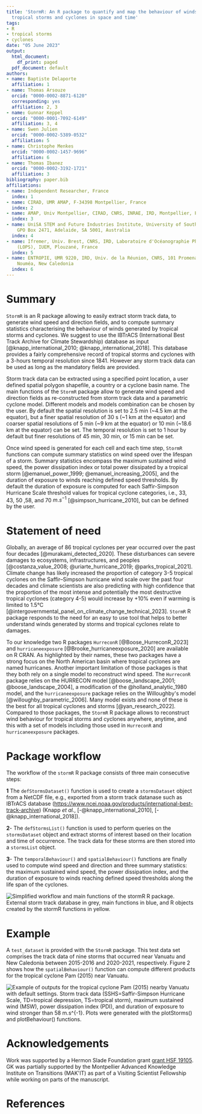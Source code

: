 ```yaml
---
title: 'StormR: An R package to quantify and map the behaviour of winds generated by
  tropical storms and cyclones in space and time'
tags:
- R
- tropical storms
- cyclones
date: "05 June 2023"
output:
  html_document:
    df_print: paged
  pdf_document: default
authors:
- name: Baptiste Delaporte
  affiliation: 1
- name: Thomas Arsouze
  orcid: "0000-0002-8871-6120"
  corresponding: yes
  affiliation: 2, 3
- name: Gunnar Keppel
  orcid: "0000-0001-7092-6149"
  affiliation: 3, 4
- name: Swen Julien
  orcid: "0000-0002-5389-0532"
  affiliation: 5
- name: Christophe Menkes
  orcid: "0000-0002-1457-9696"
  affiliation: 6
- name: Thomas Ibanez
  orcid: "0000-0002-3192-1721"
  affiliation: 3
bibliography: paper.bib
affiliations:
- name: Independent Researcher, France
  index: 1
- name: CIRAD, UMR AMAP, F‐34398 Montpellier, France
  index: 2
- name: AMAP, Univ Montpellier, CIRAD, CNRS, INRAE, IRD, Montpellier, France
  index: 3
- name: UniSA STEM and Future Industries Institute, University of South Australia,
    GPO Box 2471, Adelaide, SA 5001, Australia
  index: 4
- name: Ifremer, Univ. Brest, CNRS, IRD, Laboratoire d'Océanographie Physique et Spatiale
    (LOPS), IUEM, Plouzané, France
  index: 5
- name: ENTROPIE, UMR 9220, IRD, Univ. de la Réunion, CNRS, 101 Promenade Roger Laroque,
    Nouméa, New Caledonia
  index: 6
---
```


# Summary

`StormR` is an R package allowing to easily extract storm track data, 
to generate wind speed and direction fields, and to compute summary 
statistics characterising the behaviour of winds generated by tropical 
storms and cyclones. We suggest to use the IBTrACS 
(International Best Track Archive for Climate Stewardship) database as input
[@knapp_international_2010; @knapp_international_2018]. 
This database provides a fairly comprehensive record of tropical 
storms and cyclones with a 3-hours temporal resolution since 1841. 
However any storm track data can be used as long as the mandatory fields 
are provided.

Storm track data can be extracted using a specified point location,
a user defined spatial polygon shapefile, a country or a cyclone basin name. 
The main functions of the `StormR` package allow to generate wind speed and 
direction fields as re-constructed from storm track data and a 
parametric cyclone model. Different models and models combination can be chosen 
by the user. By default the spatial resolution is set to 2.5 min 
(~4.5 km at the equator), but a finer spatial resolution of 30 s (~1
km at the equator) and coarser spatial resolutions of 5 min (~9 km at the
equator) or 10 min (~18.6 km at the equator) can be set. The temporal 
resolution is set to 1 hour by default but finer resolutions of 45 min,
30 min, or 15 min can be set.

Once wind speed is generated for each cell and each time step, `StormR` 
functions can compute summary statistics on wind speed over the lifespan
of a storm. Summary statistics encompass the maximum sustained wind speed,
the power dissipation index or total power dissipated by a tropical storm 
[@emanuel_power_1999; @emanuel_increasing_2005], and the duration of exposure 
to winds reaching defined speed thresholds. By default the duration of exposure
is computed for each Saffir-Simpson Hurricane Scale threshold values for 
tropical cyclone categories, i.e., $33$, $43$, $50$ ,$58$, and $70$ $m.s^{-1}$ 
[@simpson_hurricane_2010], but can be defined by the user.

# Statement of need

Globally, an average of 86 tropical cyclones per year occurred over the past 
four decades [@murakami_detected_2020]. These disturbances can severe 
damages to ecosystems, infrastructures, and peoples [@costanza_value_2008; 
@uriarte_hurricane_2019; @parks_tropical_2021]. Climate change has likely 
increased the proportion of category 3-5 tropical cyclones on the Saffir–Simpson 
hurricane wind scale over the past four decades and climate scientists are also
predicting with high confidence that the proportion of the most intense and 
potentially the most destructive tropical cyclones (category 4-5) would 
increase by +10% even if warming is limited to 1.5°C 
[@intergovernmental_panel_on_climate_change_technical_2023]. `StormR` R package
responds to the need for an easy to use tool that helps to better understand 
winds generated by storms and tropical cyclones relate to damages.

To our knowledge two R packages `HurreconR` [@Boose_HurreconR_2023] and
`hurricaneexposure` [@Brooke_hurricaneexposure_2020] are available on R CRAN. 
As highlighted by their names, these two packages have a strong focus on the 
North American basin where tropical cyclones are named hurricanes. Another 
important limitation of those packages is that they both rely on a single model 
to reconstruct wind speed. The `HurreconR` package relies on the HURRECON 
model [@boose_landscape_2001; @boose_landscape_2004], a modification of 
the @holland_analytic_1980 model, and the `hurricaneexposure` package relies on
the Willoughby's model [@willoughby_parametric_2006]. Many model exists and 
none of these is the best for all tropical cyclones and storms 
[@yan_research_2022]. Compared to those packages, the `StormR` R package 
allows to reconstruct wind behaviour for tropical storms and cyclones anywhere, 
anytime, and this with a set of models including those used in `HurreconR` 
and `hurricaneexposure` packages.

# Package workflow

The workflow of the `stormR` R package consists of three main consecutive steps:

**1** The `defStormsDataset()` function is used to create a `stormsDataset` 
object from a NetCDF file, e.g., exported from a storm track datanase such as
IBTrACS database (https://www.ncei.noaa.gov/products/international-best-track-archive)
(Knapp *et al.*, [-@knapp_international_2010], [-@knapp_international_2018]). 

**2**- The `defStormsList()` function is used to perform queries on the 
`stormsDataset` object and extract storms of interest based on their location 
and time of occurrence. The track data for these storms are then stored into a
`stormsList` object.

**3**- The `temporalBehaviour()` and `spatialBehaviour()` functions are finally 
used to compute wind speed and direction and three summary statistics: the 
maximum sustained wind speed, the power dissipation index, and the duration 
of exposure to winds reaching defined speed thresholds along the life span of 
the cyclones.

![Simplified workflow and main functions of the `stormR`
R package. External storm track database in grey, main functions in blue, and 
R objects created by the `stormR` functions in yellow.](images/stormR_workflow.png)

# Example

A `test_dataset` is provided with the `StormR` package. This test data set 
comprises the track data of nine storms that occurred near Vanuatu and 
New Caledonia between 2015-2016 and 2020-2021, respectively. 
Figure 2 shows how the `spatialBehaviour()` function can compute different 
products for the tropical cyclone Pam (2015) near Vanuatu.

![Example of outputs for the tropical cyclone Pam (2015) nearby 
Vanuatu with default settings. Storm track data (SSHS=Saffir-Simpson Hurricane 
Scale, TD=tropical depression, TS=tropical storm), maximum sustained wind (MSW),
power dissipation index (PDI), and duration of exposure to wind stronger than 
58 $m.s^{-1}$. Plots were generated with the `plotStorms()` and `plotBehaviour()` 
functions.](images/stormR_example.png)

# Acknowledgements

Work was supported by a Hermon Slade Foundation grant 
[grant HSF 19105](http://www.hermonslade.org.au/hsf-19105/). GK was partially 
supported by the Montpellier Advanced Knowledge Institute on Transitions 
(MAK'IT) as part of a Visiting Scientist Fellowship while working on parts of 
the manuscript. 

# References
